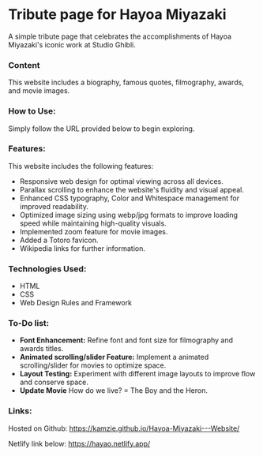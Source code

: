 # Tribute page for Hayoa Miyazaki

A simple tribute page that celebrates the accomplishments of Hayoa Miyazaki's iconic work at Studio Ghibli. 

### Content

This website includes a biography, famous quotes, filmography, awards, and movie images.

### How to Use:

Simply follow the URL provided below to begin exploring.

### Features:

This website includes the following features:

* Responsive web design for optimal viewing across all devices.
* Parallax scrolling to enhance the website's fluidity and visual appeal.
* Enhanced CSS typography, Color and Whitespace management for improved readability.
* Optimized image sizing using webp/jpg formats to improve loading speed while maintaining high-quality visuals.
* Implemented zoom feature for movie images.
* Added a Totoro favicon.
* Wikipedia links for further information.

### Technologies Used:

* HTML
* CSS
* Web Design Rules and Framework

### To-Do list:

* **Font Enhancement:** Refine font and font size for filmography and awards titles.
* **Animated scrolling/slider Feature:** Implement a animated scrolling/slider for movies to optimize space.
* **Layout Testing:** Experiment with different image layouts to improve flow and conserve space.
* **Update Movie** How do we live? = The Boy and the Heron.

### Links:

Hosted on Github: https://kamzie.github.io/Hayoa-Miyazaki---Website/

Netlify link below: https://hayao.netlify.app/
